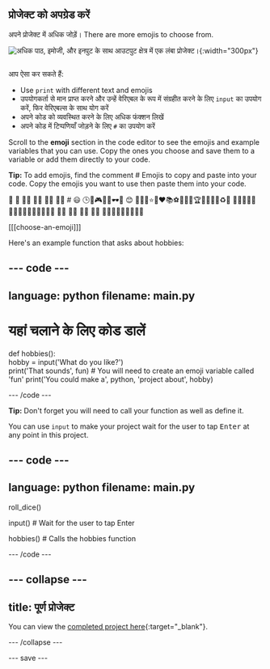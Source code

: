 ## प्रोजेक्ट को अपग्रेड करें

<div style="display: flex; flex-wrap: wrap">
<div style="flex-basis: 200px; flex-grow: 1; margin-right: 15px;">
अपने प्रोजेक्ट में अधिक जोड़ें। There are more emojis to choose from.
  </div>
<div>

![अधिक पाठ, इमोजी, और इनपुट के साथ आउटपुट क्षेत्र में एक लंबा प्रोजेक्ट।](images/grade_ideas.png){:width="300px"} 

</div>
</div>

आप ऐसा कर सकते हैं:
+ Use `print` with different text and emojis
+ उपयोगकर्ता से मान प्राप्त करने और उन्हें वेरिएबल के रूप में संग्रहीत करने के लिए `input` का उपयोग करें, फिर वेरिएबल्स के साथ योग करें
+ अपने कोड को व्यवस्थित करने के लिए अधिक फंक्शन लिखें
+ अपने कोड में टिप्पणियाँ जोड़ने के लिए `#` का उपयोग करें

Scroll to the **emoji** section in the code editor to see the emojis and example variables that you can use. Copy the ones you choose and save them to a variable or add them directly to your code.

**Tip:** To add emojis, find the comment # Emojis to copy and paste into your code. Copy the emojis you want to use then paste them into your code.

🎊 🙌 🙌🏼 🙌🏽 🙌🏾 🙌🏿 # 😃 🕒🎨🎮🔬🎉🕶️🎲 😊 🦄🚀💯⭐💛❤️📚⚽🏏🏀🥋🏆✨🥺🌈🔥♻️🌳 👩‍🦽👩🏼‍🦽👩🏽‍🦽👩🏾‍🦽👩🏿‍🦽🧘 🧘🏼 🧘🏽 🧘🏾 🧘🏿 🙋🙋🏼🙋🏽🙋🏾🙋🏿

[[[choose-an-emoji]]]

Here's an example function that asks about hobbies:

--- code ---
---
language: python
filename: main.py
---

# यहां चलाने के लिए कोड डालें
def hobbies():   
hobby = input('What do you like?')   
print('That sounds', fun)  # You will need to create an emoji variable called 'fun' print('You could make a', python, 'project about', hobby)

--- /code ---

**Tip:** Don't forget you will need to call your function as well as define it.

You can use `input` to make your project wait for the user to tap <kbd>Enter</kbd> at any point in this project.

--- code ---
---
language: python
filename: main.py
---

roll_dice()

input()  # Wait for the user to tap Enter

hobbies()  # Calls the hobbies function

--- /code ---

--- collapse ---
---
title: पूर्ण प्रोजेक्ट
---

You can view the [completed project here](https://editor.raspberrypi.org/en/projects/hello-world-solution){:target="_blank"}.

--- /collapse ---

--- save ---
